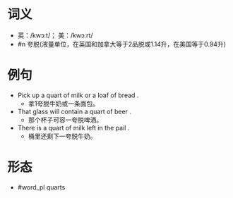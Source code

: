 # 词义
- 英：/kwɔːt/； 美：/kwɔːrt/
- #n 夸脱(液量单位，在英国和加拿大等于2品脱或1.14升，在美国等于0.94升)
# 例句
- Pick up a quart of milk or a loaf of bread .
	- 拿1夸脱牛奶或一条面包。
- That glass will contain a quart of beer .
	- 那个杯子可容一夸脱啤酒。
- There is a quart of milk left in the pail .
	- 桶里还剩下一夸脱牛奶。
# 形态
- #word_pl quarts
